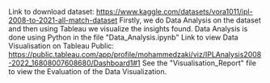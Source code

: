Link to download dataset: https://www.kaggle.com/datasets/vora1011/ipl-2008-to-2021-all-match-dataset
Firstly, we do Data Analysis on the dataset and then using Tableau we visualize the insights found.
Data Analysis is done using Python in the file "Data_Analysis.ipynb"
Link to view Data Visualisation on Tableau Public: https://public.tableau.com/app/profile/mohammedzaki/viz/IPLAnalysis2008-2022_16808007608680/Dashboard1#1
See the "Visualisation_Report" file to view the Evaluation of the Data Visualization.
